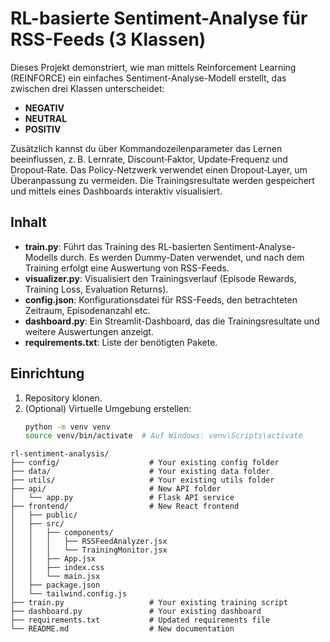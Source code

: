 # RL-basierte Sentiment-Analyse für RSS-Feeds (3 Klassen)

Dieses Projekt demonstriert, wie man mittels Reinforcement Learning (REINFORCE) ein einfaches Sentiment-Analyse-Modell erstellt, das zwischen drei Klassen unterscheidet:
- **NEGATIV**
- **NEUTRAL**
- **POSITIV**

Zusätzlich kannst du über Kommandozeilenparameter das Lernen beeinflussen, z. B. Lernrate, Discount‑Faktor, Update‑Frequenz und Dropout‑Rate. Das Policy-Netzwerk verwendet einen Dropout‑Layer, um Überanpassung zu vermeiden. Die Trainingsresultate werden gespeichert und mittels eines Dashboards interaktiv visualisiert.

## Inhalt

- **train.py**: Führt das Training des RL-basierten Sentiment-Analyse-Modells durch. Es werden Dummy-Daten verwendet, und nach dem Training erfolgt eine Auswertung von RSS-Feeds.
- **visualizer.py**: Visualisiert den Trainingsverlauf (Episode Rewards, Training Loss, Evaluation Returns).
- **config.json**: Konfigurationsdatei für RSS-Feeds, den betrachteten Zeitraum, Episodenanzahl etc.
- **dashboard.py**: Ein Streamlit-Dashboard, das die Trainingsresultate und weitere Auswertungen anzeigt.
- **requirements.txt**: Liste der benötigten Pakete.

## Einrichtung

1. Repository klonen.
2. (Optional) Virtuelle Umgebung erstellen:
   ```bash
   python -m venv venv
   source venv/bin/activate  # Auf Windows: venv\Scripts\activate


```
rl-sentiment-analysis/
├── config/                    # Your existing config folder
├── data/                      # Your existing data folder
├── utils/                     # Your existing utils folder
├── api/                       # New API folder
│   └── app.py                 # Flask API service
├── frontend/                  # New React frontend
│   ├── public/
│   ├── src/
│   │   ├── components/
│   │   │   ├── RSSFeedAnalyzer.jsx
│   │   │   └── TrainingMonitor.jsx
│   │   ├── App.jsx
│   │   ├── index.css
│   │   └── main.jsx
│   ├── package.json
│   └── tailwind.config.js
├── train.py                   # Your existing training script
├── dashboard.py               # Your existing dashboard
├── requirements.txt           # Updated requirements file
└── README.md                  # New documentation
```